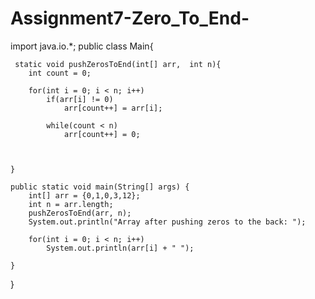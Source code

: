 # Assignment7-Zero_To_End-

import java.io.*;
public class Main{

     static void pushZerosToEnd(int[] arr,  int n){
        int count = 0;

        for(int i = 0; i < n; i++)
            if(arr[i] != 0)
                arr[count++] = arr[i];

            while(count < n)
                arr[count++] = 0;



    }

    public static void main(String[] args) {
        int[] arr = {0,1,0,3,12};
        int n = arr.length;
        pushZerosToEnd(arr, n);
        System.out.println("Array after pushing zeros to the back: ");

        for(int i = 0; i < n; i++)
            System.out.println(arr[i] + " ");

    }
}
